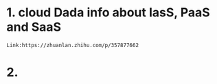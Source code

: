  # 1. cloud Dada info about IasS, PaaS and SaaS  
    Link:https://zhuanlan.zhihu.com/p/357877662  
   
 # 2. 
 
